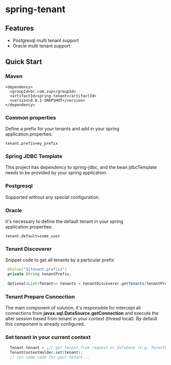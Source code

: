 # spring-tenant

## Features

* Postgresql multi tenant support
* Oracle multi tenant support

## <a name="quick-start">Quick Start</a>

### Maven

```
<dependency>
  <groupId>br.com.zup</groupId>
  <artifactId>spring-tenant</artifactId>
  <version>0.0.1-SNAPSHOT</version>
</dependency>
```

### Common properties

Define a prefix for your tenants and add in your spring application.properties:
```
tenant.prefix=my_prefix
```

### Spring JDBC Template

This project has dependency to spring-jdbc, and the bean jdbcTemplate needs to be provided by your spring application.

### Postgresql

Supported without any special configuration.

### Oracle

It's necessary to define the default tenant in your spring application.properties:
```
tenant.default=some_user
```

### Tenant Discoverer

Snippet code to get all tenants by a particular prefix

```Java
 @Value("${tenant.prefix}")
 private String tenantPrefix;
    
 Optional<List<Tenant>> tenants = tenantDiscoverer.getTenants(tenantPrefix);
```

### Tenant Prepare Connection

The main component of solution, it's responsible for intercept all connections from __javax.sql.DataSource.getConnection__ and execute the alter session based from tenant in your context (thread local).
By default this component is already configured.

### Set tenant in your current context
```Java
  Tenant tenant = ;// get tenant from request or database (e.g. TenantDiscoverer)
  TenantContextHolder.set(tenant);
  // run some code for your tenant...
```

